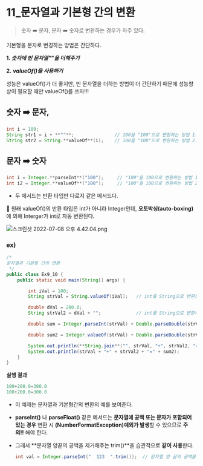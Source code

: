 # 11_문자열과 기본형 간의 변환
> 숫자 ➡️ 문자,  문자 ➡️ 숫자로 변환하는 경우가 자주 있다.  
>  
기본형을 문자로 변경하는 방법은 간단하다.  

 **1. *숫자에 빈 문자열"”을 더해주기***  
 
 **2.** ***valueOf()을 사용하기***  
 
성능은 valueOf()가 더 좋지만, 빈 문자열을 더하는 방법이 더 간단하기 때문에 성능향상이 필요할 때만 valueOf()를 쓰자!!!
> 

## 숫자 ➡️ 문자,

```java
int i = 100;
String str1 = i + **""**;               // 100을 "100"으로 변환하는 방법 1.
String str2 = String.**valueOf**(i);    // 100을 "100"으로 변환하는 방법 2.
```

## 문자 ➡️ 숫자

```java
int i = Integer.**parseInt**("100");     // "100"을 100으로 변환하는 방법 1.
int i2 = Integer.**valueOf**("100");     // "100"을 100으로 변환하는 방법 2.
```

- 두 메서드는 반환 타입만 다르지 같은 메서드다.

💢 원래 valueOf()의 반환 타입은 int가 아니라 Integer인데, **오토박싱(auto-boxing)** 에 의해 Interger가 int로 자동 변환된다.

![스크린샷 2022-07-08 오후 4.42.04.png](https://s3.us-west-2.amazonaws.com/secure.notion-static.com/8b33780e-c1f5-4e09-9229-34c6d913d05b/%E1%84%89%E1%85%B3%E1%84%8F%E1%85%B3%E1%84%85%E1%85%B5%E1%86%AB%E1%84%89%E1%85%A3%E1%86%BA_2022-07-08_%E1%84%8B%E1%85%A9%E1%84%92%E1%85%AE_4.42.04.png?X-Amz-Algorithm=AWS4-HMAC-SHA256&X-Amz-Content-Sha256=UNSIGNED-PAYLOAD&X-Amz-Credential=AKIAT73L2G45EIPT3X45%2F20220709%2Fus-west-2%2Fs3%2Faws4_request&X-Amz-Date=20220709T101158Z&X-Amz-Expires=86400&X-Amz-Signature=a894ddd210ec8bf7abcda1f881256b4dd16f8957b243744a922c03aec89fcc87&X-Amz-SignedHeaders=host&response-content-disposition=filename%20%3D%22%25E1%2584%2589%25E1%2585%25B3%25E1%2584%258F%25E1%2585%25B3%25E1%2584%2585%25E1%2585%25B5%25E1%2586%25AB%25E1%2584%2589%25E1%2585%25A3%25E1%2586%25BA%25202022-07-08%2520%25E1%2584%258B%25E1%2585%25A9%25E1%2584%2592%25E1%2585%25AE%25204.42.04.png%22&x-id=GetObject)

### ex)

```java
/*
문자열과 기본형 간의 변환
 */
public class Ex9_10 {
    public static void main(String[] args) {

        int iVal = 100;
        String strVal = String.valueOf(iVal);   // int를 String으로 변환한다. strVal = "100"

        double dVal = 200.0;
        String strVal2 = dVal + "";             // int를 String으로 변환하는 또 다른 방법. strVal2 = "200.0"

        double sum = Integer.parseInt(strVal) + Double.parseDouble(strVal2);

        double sum2 = Integer.valueOf(strVal) + Double.parseDouble(strVal2);

        System.out.println(**String.join**("", strVal, "+", strVal2, "=") + sum);
        System.out.println(strVal + "+" + strVal2 + "=" + sum2);
    }
}
```

**실행 결과**

```java
100+200.0=300.0
100+200.0=300.0
```

- 이 예제는 문자열과 기본형간의 변환의 예를 보여준다.
- **parseInt()** 나 **parseFloat()** 같은 메서드는 **문자열에 공백 또는 문자가 포함되어 있는 경우**
  변환 시 **(NumberFormatException)예외가 발생**할 수 있으므로 **주의‼️** 해야 한다.
- 그래서 **문자열 양끝의 공백을 제거해주는 trim()**을 습관적으로 **같이 사용**한다.
    
    ```java
    int val = Integer.parseInt("  123  ".trim());  // 문자열 양 끝의 공백을 제거 후 변환.
    ```

